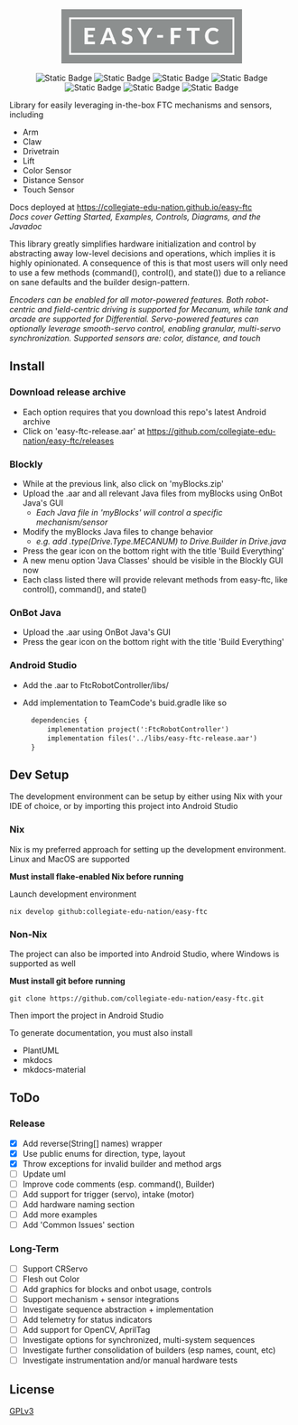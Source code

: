 <div align="center">
<img src='docs/images/easy-ftc_color.png' height=96px>

![Static Badge](https://img.shields.io/badge/Version-1.0-blue)
![Static Badge](https://img.shields.io/badge/FTC_SDK-10.1.1-blue)
![Static Badge](https://img.shields.io/badge/Android_API-30-blue)
![Static Badge](https://img.shields.io/badge/OpenJDK-21.0.4-blue)
![Static Badge](https://img.shields.io/badge/Platforms-Linux,_macOS,_Windows-green)
![Static Badge](https://img.shields.io/badge/Coverage-97%25-green)
![Static Badge](https://img.shields.io/badge/Powered_by_Nix-grey?logo=nixOS&logoColor=white)
</div>

Library for easily leveraging in-the-box FTC mechanisms and sensors, including
* Arm
* Claw
* Drivetrain
* Lift
* Color Sensor
* Distance Sensor
* Touch Sensor

Docs deployed at https://collegiate-edu-nation.github.io/easy-ftc<br>
<i>Docs cover Getting Started, Examples, Controls, Diagrams, and the Javadoc</i>

This library greatly simplifies hardware initialization and control by abstracting away low-level decisions and operations, which implies it is highly opinionated. A consequence of this is that most users will only need to use a few methods (command(), control(), and state()) due to a reliance on sane defaults and the builder design-pattern.

<i>Encoders can be enabled for all motor-powered features. Both robot-centric and field-centric driving is supported for Mecanum, while tank and arcade are supported for Differential. Servo-powered features can optionally leverage smooth-servo control, enabling granular, multi-servo synchronization. Supported sensors are: color, distance, and touch</i>

## Install

### Download release archive
* Each option requires that you download this repo's latest Android archive
* Click on 'easy-ftc-release.aar' at https://github.com/collegiate-edu-nation/easy-ftc/releases

### Blockly
* While at the previous link, also click on 'myBlocks.zip'
* Upload the .aar and all relevant Java files from myBlocks using OnBot Java's GUI
    * <i>Each Java file in 'myBlocks' will control a specific mechanism/sensor</i>
* Modify the myBlocks Java files to change behavior
    * <i>e.g. add .type(Drive.Type.MECANUM) to Drive.Builder in Drive.java</i>
* Press the gear icon on the bottom right with the title 'Build Everything'
* A new menu option 'Java Classes' should be visible in the Blockly GUI now
* Each class listed there will provide relevant methods from easy-ftc, like control(), command(), and state()

### OnBot Java
* Upload the .aar using OnBot Java's GUI
* Press the gear icon on the bottom right with the title 'Build Everything'

### Android Studio
* Add the .aar to FtcRobotController/libs/
* Add implementation to TeamCode's buid.gradle  like so

        dependencies {
            implementation project(':FtcRobotController')
            implementation files('../libs/easy-ftc-release.aar')
        }

## Dev Setup
The development environment can be setup by either using Nix with your IDE of choice, or by importing this project into Android Studio

### Nix
Nix is my preferred approach for setting up the development environment. Linux and MacOS are supported

<b>Must install flake-enabled Nix before running</b>

Launch development environment

    nix develop github:collegiate-edu-nation/easy-ftc

### Non-Nix
The project can also be imported into Android Studio, where Windows is supported as well

<b>Must install git before running</b>

    git clone https://github.com/collegiate-edu-nation/easy-ftc.git

Then import the project in Android Studio

To generate documentation, you must also install

* PlantUML
* mkdocs
* mkdocs-material

## ToDo
### Release
- [x] Add reverse(String[] names) wrapper
- [x] Use public enums for direction, type, layout
- [x] Throw exceptions for invalid builder and method args
- [ ] Update uml
- [ ] Improve code comments (esp. command(), Builder)
- [ ] Add support for trigger (servo), intake (motor)
- [ ] Add hardware naming section
- [ ] Add more examples
- [ ] Add 'Common Issues' section

### Long-Term
- [ ] Support CRServo
- [ ] Flesh out Color
- [ ] Add graphics for blocks and onbot usage, controls
- [ ] Support mechanism + sensor integrations
- [ ] Investigate sequence abstraction + implementation
- [ ] Add telemetry for status indicators
- [ ] Add support for OpenCV, AprilTag
- [ ] Investigate options for synchronized, multi-system sequences
- [ ] Investigate further consolidation of builders (esp names, count, etc)
- [ ] Investigate instrumentation and/or manual hardware tests

## License
[GPLv3](COPYING)